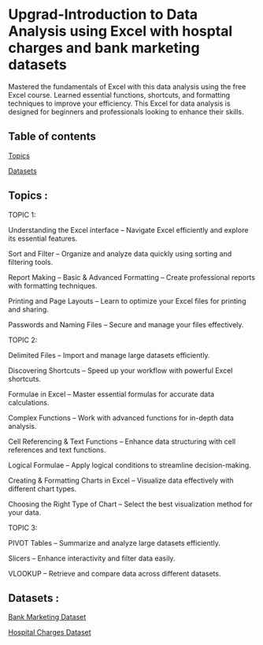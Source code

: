 # Upgrad-Introduction to Data Analysis using Excel with hosptal charges and bank marketing datasets

Mastered the fundamentals of Excel with this data analysis using the free Excel course. Learned essential functions, shortcuts, and formatting techniques to improve your efficiency. This Excel for data analysis is designed for beginners and professionals looking to enhance their skills.
## Table of contents
[Topics](#Topics)

[Datasets](#Datasets)

## Topics :
TOPIC 1:

Understanding the Excel interface – Navigate Excel efficiently and explore its essential features.

Sort and Filter – Organize and analyze data quickly using sorting and filtering tools.

Report Making – Basic & Advanced Formatting – Create professional reports with formatting techniques.

Printing and Page Layouts – Learn to optimize your Excel files for printing and sharing.

Passwords and Naming Files – Secure and manage your files effectively.

TOPIC 2:

Delimited Files – Import and manage large datasets efficiently.

Discovering Shortcuts – Speed up your workflow with powerful Excel shortcuts.

Formulae in Excel – Master essential formulas for accurate data calculations.

Complex Functions – Work with advanced functions for in-depth data analysis.

Cell Referencing & Text Functions – Enhance data structuring with cell references and text functions.

Logical Formulae – Apply logical conditions to streamline decision-making.

Creating & Formatting Charts in Excel – Visualize data effectively with different chart types.

Choosing the Right Type of Chart – Select the best visualization method for your data.

TOPIC 3:

PIVOT Tables – Summarize and analyze large datasets efficiently.

Slicers – Enhance interactivity and filter data easily.

VLOOKUP – Retrieve and compare data across different datasets.

## Datasets :


<a href="https://github.com/ManojKumar230923/Upgrad-Introduction-to-Data-Analysis-using-Excel/blob/main/bank-marketing.csv"> Bank Marketing Dataset </a>


<a href="https://github.com/ManojKumar230923/Upgrad-Introduction-to-Data-Analysis-using-Excel/blob/main/hospital-charges.xlsx"> Hospital Charges Dataset </a>


